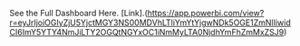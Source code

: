 See the Full Dashboard Here. [Link].(https://app.powerbi.com/view?r=eyJrIjoiOGIyZjU5YjctMGY3NS00MDVhLTliYmYtYjgwNDk5OGE1ZmNlIiwidCI6ImY5YTY4NmJiLTY2OGQtNGYxOC1iNmMyLTA0NjdhYmFhZmMxZSJ9) 
